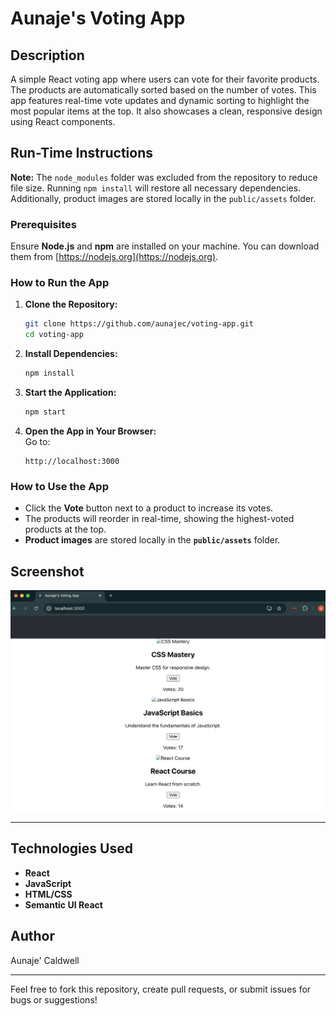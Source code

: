 # Aunaje's Voting App

## Description

A simple React voting app where users can vote for their favorite products. The products are automatically sorted based on the number of votes. This app features real-time vote updates and dynamic sorting to highlight the most popular items at the top. It also showcases a clean, responsive design using React components.

## Run-Time Instructions

**Note:** The `node_modules` folder was excluded from the repository to reduce file size. Running `npm install` will restore all necessary dependencies. Additionally, product images are stored locally in the `public/assets` folder.

### Prerequisites

Ensure **Node.js** and **npm** are installed on your machine. You can download them from [https://nodejs.org](https://nodejs.org).

### How to Run the App

1. **Clone the Repository:**

   ```bash
   git clone https://github.com/aunajec/voting-app.git
   cd voting-app
   ```

2. **Install Dependencies:**

   ```bash
   npm install
   ```

3. **Start the Application:**

   ```bash
   npm start
   ```

4. **Open the App in Your Browser:**  
   Go to:

   ```
   http://localhost:3000
   ```

### How to Use the App

- Click the **Vote** button next to a product to increase its votes.
- The products will reorder in real-time, showing the highest-voted products at the top.
- **Product images** are stored locally in the **`public/assets`** folder.

## Screenshot

![Voting App Screenshot](./assets/screenshot.png)

---

## Technologies Used

- **React**
- **JavaScript**
- **HTML/CSS**
- **Semantic UI React**

## Author

Aunaje' Caldwell

---

Feel free to fork this repository, create pull requests, or submit issues for bugs or suggestions!
